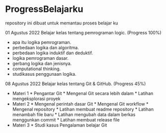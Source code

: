 # ProgressBelajarku
repository ini dibuat untuk memantau proses belajar ku

01 Agustus 2022
Belajar kelas tentang pemrograman logic. (Progress 100%)
* apa itu logika pemrograman.
* perbedaan logika dan algoritma.
* perbedaan logika induktif dan deduktif.
* logika pemrograman dasar.
* gerbang logika dan jenisnya.
* computational thinking.
* studikasus penggunaan logika.

08 Agustus 2022
Belajar kelas tentang Git & GitHub. (Progress 45%)
* Materi 1
      * Pengantar Git
      * Mengenal Git secara lebih dalam
      * Latihan mengeksplorasi proyek
* Materi 2
      * Mengenal perintah dasar Git
      * Mengenal Git workflow
      * Mengenal repository
      * Latihan membuat readme repository
      * Latihan menambah file baru
      * Latihan mengubah data dalam berkas menggunkan commit
      * Latihan membuat release file
* Materi 3
      * Studi kasus Pengalaman belajar Git
